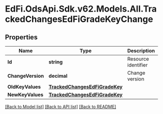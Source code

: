 # EdFi.OdsApi.Sdk.v62.Models.All.TrackedChangesEdFiGradeKeyChange

## Properties

Name | Type | Description | Notes
------------ | ------------- | ------------- | -------------
**Id** | **string** | Resource identifier | [optional] 
**ChangeVersion** | **decimal** | Change version | [optional] 
**OldKeyValues** | [**TrackedChangesEdFiGradeKey**](TrackedChangesEdFiGradeKey.md) |  | [optional] 
**NewKeyValues** | [**TrackedChangesEdFiGradeKey**](TrackedChangesEdFiGradeKey.md) |  | [optional] 

[[Back to Model list]](../../README.md#documentation-for-models) [[Back to API list]](../../README.md#documentation-for-api-endpoints) [[Back to README]](../../README.md)

